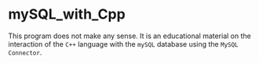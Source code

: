 # mySQL_with_Cpp

This program does not make any sense.
It is an educational material on the interaction of the `C++` language with the `mySQL` database using the `MySQL Connector`.
